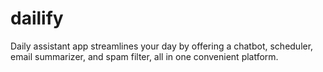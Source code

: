 # dailify

Daily assistant app streamlines your day by offering a chatbot, scheduler, email summarizer, and spam filter, all in one convenient platform.
